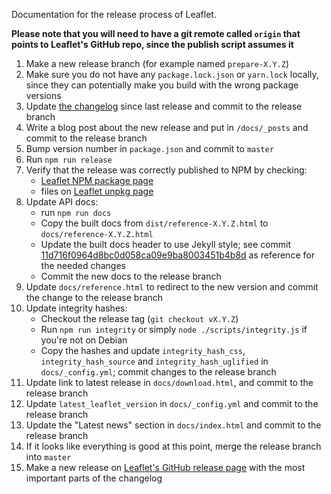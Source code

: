 Documentation for the release process of Leaflet.

**Please note that you will need to have a git remote called `origin` that points to Leaflet's GitHub repo, since the publish script assumes it**

1. Make a new release branch (for example named `prepare-X.Y.Z`)
2. Make sure you do not have any `package.lock.json` or `yarn.lock` locally, since they can potentially make you build with the wrong package versions
3. Update [the changelog](https://github.com/Leaflet/Leaflet/blob/master/CHANGELOG.md) since last release and commit to the release branch
4. Write a blog post about the new release and put in `/docs/_posts` and commit to the release branch
5. Bump version number in `package.json` and commit to `master`
6. Run `npm run release`
7. Verify that the release was correctly published to NPM by checking:
    * [Leaflet NPM package page](https://www.npmjs.com/package/leaflet)
    * files on [Leaflet unpkg page](https://unpkg.com/leaflet@latest/)
8. Update API docs:
    * run `npm run docs`
    * Copy the built docs from `dist/reference-X.Y.Z.html` to `docs/reference-X.Y.Z.html`
    * Update the built docs header to use Jekyll style; see commit [11d716f0964d8bc0d058ca09e9ba8003451b4b8d](https://github.com/Leaflet/Leaflet/commit/11d716f0964d8bc0d058ca09e9ba8003451b4b8d) as reference for the needed changes
    * Commit the new docs to the release branch
9. Update `docs/reference.html` to redirect to the new version and commit the change to the release branch
10. Update integrity hashes:
    * Checkout the release tag (`git checkout vX.Y.Z`)
    * Run `npm run integrity` or simply `node ./scripts/integrity.js` if you're not on Debian
    * Copy the hashes and update `integrity_hash_css`, `integrity_hash_source` and `integrity_hash_uglified` in `docs/_config.yml`; commit changes to the release branch
11. Update link to latest release in `docs/download.html`, and commit to the release branch
12. Update `latest_leaflet_version` in `docs/_config.yml` and commit to the release branch
13. Update the "Latest news" section in `docs/index.html` and commit to the release branch
14. If it looks like everything is good at this point, merge the release branch into `master`
15. Make a new release on [Leaflet's GitHub release page](https://github.com/Leaflet/Leaflet/releases/) with the most important parts of the changelog
